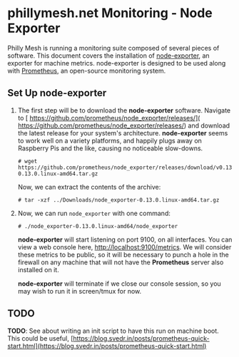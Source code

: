 # phillymesh.net Monitoring - Node Exporter

Philly Mesh is running a monitoring suite composed of several pieces of software. This document covers the installation of [node-exporter](https://github.com/prometheus/node_exporter), an exporter for machine metrics. node-exporter is designed to be used along with [Prometheus](https://prometheus.io/), an open-source monitoring system. 

## Set Up node-exporter

1. The first step will be to download the **node-exporter** software. Navigate to [ https://github.com/prometheus/node_exporter/releases/]( https://github.com/prometheus/node_exporter/releases/) and download the latest release for your system's architecture. **node-exporter** seems to work well on a variety platforms, and happily plugs away on Raspberry Pis and the like, causing no noticeable slow-downs.

	```
	# wget https://github.com/prometheus/node_exporter/releases/download/v0.13.0/node_exporter-0.13.0.linux-amd64.tar.gz
	```

	Now, we can extract the contents of the archive:

	```
	# tar -xzf ../Downloads/node_exporter-0.13.0.linux-amd64.tar.gz
	```

1. Now, we can run `node_exporter` with one command:

	```
	# ./node_exporter-0.13.0.linux-amd64/node_exporter
	```

	**node-exporter** will start listening on port 9100, on all interfaces. You can view a web console here, [http://localhost:9100/metrics](http://localhost:9100/metrics). We will consider these metrics to be public, so it will be necessary to punch a hole in the firewall on any machine that will not have the **Prometheus** server also installed on it.

	**node-exporter** will terminate if we close our console session, so you may wish to run it in screen/tmux for now.

## TODO

**TODO**: See about writing an init script to have this run on machine boot. This could be useful, [https://blog.svedr.in/posts/prometheus-quick-start.html](https://blog.svedr.in/posts/prometheus-quick-start.html)
